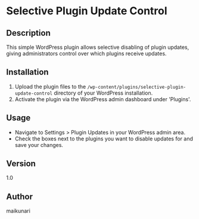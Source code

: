 # Selective Plugin Update Control

## Description
This simple WordPress plugin allows selective disabling of plugin updates, giving administrators control over which plugins receive updates.

## Installation
1. Upload the plugin files to the `/wp-content/plugins/selective-plugin-update-control` directory of your WordPress installation.
2. Activate the plugin via the WordPress admin dashboard under 'Plugins'.

## Usage
- Navigate to Settings > Plugin Updates in your WordPress admin area.
- Check the boxes next to the plugins you want to disable updates for and save your changes.

## Version
1.0

## Author
maikunari 
